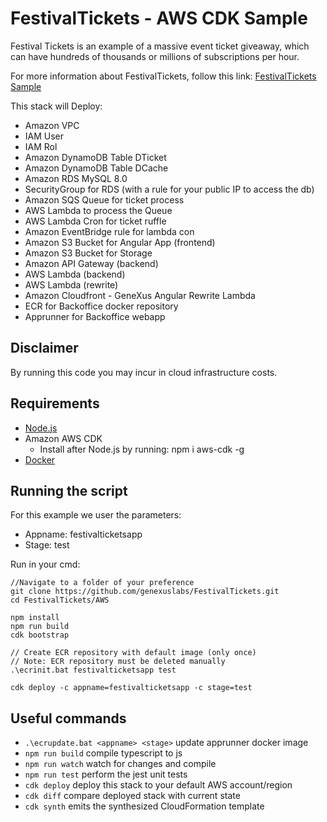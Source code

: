 # FestivalTickets - AWS CDK Sample
Festival Tickets is an example of a massive event ticket giveaway, which can have hundreds of thousands or millions of subscriptions per hour.

For more information about FestivalTickets, follow this link:
[FestivalTickets Sample](https://wiki.genexus.com/commwiki/servlet/wiki?51266,KB%3AFestivalTickets+-+High+Scalability+Sample)

This stack will Deploy:
* Amazon VPC
* IAM User
* IAM Rol
* Amazon DynamoDB Table DTicket
* Amazon DynamoDB Table DCache
* Amazon RDS MySQL 8.0
* SecurityGroup for RDS (with a rule for your public IP to access the db)
* Amazon SQS Queue for ticket process
* AWS Lambda to process the Queue
* AWS Lambda Cron for ticket ruffle
* Amazon EventBridge rule for lambda con
* Amazon S3 Bucket for Angular App (frontend)
* Amazon S3 Bucket for Storage
* Amazon API Gateway (backend)
* AWS Lambda (backend)
* AWS Lambda (rewrite)
* Amazon Cloudfront - GeneXus Angular Rewrite Lambda
* ECR for Backoffice docker repository
* Apprunner for Backoffice webapp

## Disclaimer
By running this code you may incur in cloud infrastructure costs.

## Requirements
* [Node.js](https://nodejs.org/en)
* Amazon AWS CDK
    * Install after Node.js by running: npm i aws-cdk -g
* [Docker](https://www.docker.com/)

## Running the script
For this example we user the parameters:
* Appname: festivalticketsapp
* Stage: test

Run in your cmd:
```
//Navigate to a folder of your preference
git clone https://github.com/genexuslabs/FestivalTickets.git
cd FestivalTickets/AWS

npm install
npm run build
cdk bootstrap

// Create ECR repository with default image (only once)
// Note: ECR repository must be deleted manually
.\ecrinit.bat festivalticketsapp test

cdk deploy -c appname=festivalticketsapp -c stage=test
```

## Useful commands
 * `.\ecrupdate.bat <appname> <stage>` update apprunner docker image 
 * `npm run build`   compile typescript to js
 * `npm run watch`   watch for changes and compile
 * `npm run test`    perform the jest unit tests
 * `cdk deploy`      deploy this stack to your default AWS account/region
 * `cdk diff`        compare deployed stack with current state
 * `cdk synth`       emits the synthesized CloudFormation template
